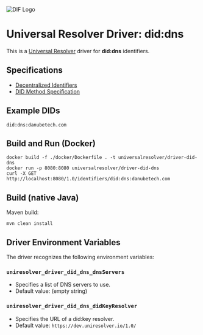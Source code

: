 ![DIF Logo](https://raw.githubusercontent.com/decentralized-identity/universal-resolver/master/docs/logo-dif.png)

# Universal Resolver Driver: did:dns

This is a [Universal Resolver](https://github.com/decentralized-identity/universal-resolver/) driver for **did:dns** identifiers.

## Specifications

* [Decentralized Identifiers](https://www.w3.org/TR/did-core/)
* [DID Method Specification](https://danubetech.github.io/did-method-dns/)

## Example DIDs

```
did:dns:danubetech.com
```

## Build and Run (Docker)

```
docker build -f ./docker/Dockerfile . -t universalresolver/driver-did-dns
docker run -p 8080:8080 universalresolver/driver-did-dns
curl -X GET http://localhost:8080/1.0/identifiers/did:dns:danubetech.com
```

## Build (native Java)

Maven build:

    mvn clean install

## Driver Environment Variables

The driver recognizes the following environment variables:

### `uniresolver_driver_did_dns_dnsServers`

 * Specifies a list of DNS servers to use.
 * Default value: (empty string)

### `uniresolver_driver_did_dns_didKeyResolver`

 * Specifies the URL of a did:key resolver.
 * Default value: `https://dev.uniresolver.io/1.0/`
